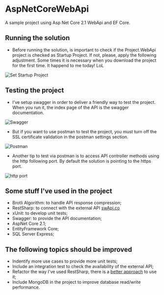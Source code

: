 # AspNetCoreWebApi
A sample project using Asp Net Core 2.1 WebApi and EF Core.

## Running the solution

- Before running the solution, is important to check if the Project.WebApi project is checked as Startup Project. If not, please, apply the following adjustment. Some times it is necessary when you download the project for the first time. It happend to me today! LoL

![Set Startup Project](https://github.com/nmaia/AspNetCoreWebApi/blob/master/Docs/Images/setup-startup-project.png)

## Testing the project

- I've setup swagger in order to deliver a friendly way to test the project. When you run it, the index page of the API is the swagger documentation.

![Swagger](https://github.com/nmaia/AspNetCoreWebApi/blob/master/Docs/Images/Swagger.png)

- But if you want to use postman to test the project, you must turn off the SSL certificate validation in the postman settings section.

![Postman](https://github.com/nmaia/AspNetCoreWebApi/blob/master/Docs/Images/postman.png)

- Another tip to test via postman is to access API controller methods using the http following port. By default the solution is pointing to the https port.

![http port](https://github.com/nmaia/AspNetCoreWebApi/blob/master/Docs/Images/http-https-port.png)

## Some stuff I've used in the project

- Brotli Algorithm: to handle API response compression;
- RestSharp: to connect with the external API [swApi.co](https://swapi.co)
- xUnit: to develop unit tests;
- Swagger: to provide the API documentation;
- AspNet Core 2.1;
- EntityFramework Core;
- SQL Server Express;

## The following topics should be improved

- Indentify more use cases to provide more unit tests;
- Include an integration test to check the availability of the external API;
- Refactor the way I've used RestSharp, there is a [better approach](https://github.com/restsharp/RestSharp/wiki/Recommended-Usage) to use it;
- Include MongoDB in the project to improve database read/write performance.
